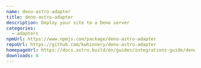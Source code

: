 ```yaml
---
name: deno-astro-adapter
title: deno-astro-adapter
description: Deploy your site to a Deno server
categories:
  - adapters
npmUrl: https://www.npmjs.com/package/deno-astro-adapter
repoUrl: https://github.com/kwhinnery/deno-astro-adapter
homepageUrl: https://docs.astro.build/en/guides/integrations-guide/deno/
downloads: 8
---
```

